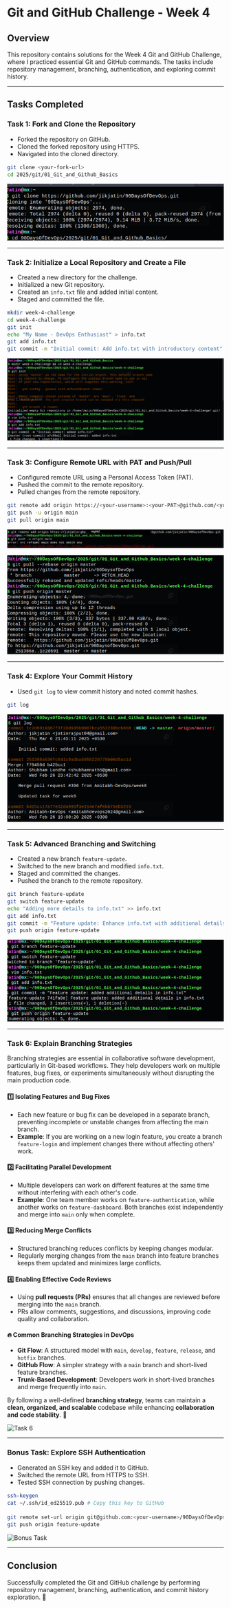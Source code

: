 # Git and GitHub Challenge - Week 4

## Overview
This repository contains solutions for the Week 4 Git and GitHub Challenge, where I practiced essential Git and GitHub commands. The tasks include repository management, branching, authentication, and exploring commit history.

---

## Tasks Completed

### Task 1: Fork and Clone the Repository
- Forked the repository on GitHub.
- Cloned the forked repository using HTTPS.
- Navigated into the cloned directory.

```sh
git clone <your-fork-url>
cd 2025/git/01_Git_and_Github_Basics
```

![Task 1](images/task1.png)

---

### Task 2: Initialize a Local Repository and Create a File
- Created a new directory for the challenge.
- Initialized a new Git repository.
- Created an `info.txt` file and added initial content.
- Staged and committed the file.

```sh
mkdir week-4-challenge
cd week-4-challenge
git init
echo "My Name - DevOps Enthusiast" > info.txt
git add info.txt
git commit -m "Initial commit: Add info.txt with introductory content"
```

![Task 2](images/task2.png)

---

### Task 3: Configure Remote URL with PAT and Push/Pull
- Configured remote URL using a Personal Access Token (PAT).
- Pushed the commit to the remote repository.
- Pulled changes from the remote repository.

```sh
git remote add origin https://<your-username>:<your-PAT>@github.com/<your-username>/90DaysOfDevOps.git
git push -u origin main
git pull origin main
```
![git push](images/git_PAT.png)  

![Task 3](images/task3.png)

---

### Task 4: Explore Your Commit History
- Used `git log` to view commit history and noted commit hashes.

```sh
git log
```

![Task 4](images/task4.png)

---

### Task 5: Advanced Branching and Switching
- Created a new branch `feature-update`.
- Switched to the new branch and modified `info.txt`.
- Staged and committed the changes.
- Pushed the branch to the remote repository.

```sh
git branch feature-update
git switch feature-update
echo "Adding more details to info.txt" >> info.txt
git add info.txt
git commit -m "Feature update: Enhance info.txt with additional details"
git push origin feature-update
```

![Task 5](images/task5.png)

---

### Task 6: Explain Branching Strategies  

Branching strategies are essential in collaborative software development, particularly in Git-based workflows. They help developers work on multiple features, bug fixes, or experiments simultaneously without disrupting the main production code.  

#### 1️⃣ Isolating Features and Bug Fixes  
- Each new feature or bug fix can be developed in a separate branch, preventing incomplete or unstable changes from affecting the main branch.  
- **Example**: If you are working on a new login feature, you create a branch `feature-login` and implement changes there without affecting others' work.  

#### 2️⃣ Facilitating Parallel Development  
- Multiple developers can work on different features at the same time without interfering with each other's code.  
- **Example**: One team member works on `feature-authentication`, while another works on `feature-dashboard`. Both branches exist independently and merge into `main` only when complete.  

#### 3️⃣ Reducing Merge Conflicts  
- Structured branching reduces conflicts by keeping changes modular.  
- Regularly merging changes from the `main` branch into feature branches keeps them updated and minimizes large conflicts.  

#### 4️⃣ Enabling Effective Code Reviews  
- Using **pull requests (PRs)** ensures that all changes are reviewed before merging into the `main` branch.  
- PRs allow comments, suggestions, and discussions, improving code quality and collaboration.  

#### 🔥 Common Branching Strategies in DevOps  
- **Git Flow**: A structured model with `main`, `develop`, `feature`, `release`, and `hotfix` branches.  
- **GitHub Flow**: A simpler strategy with a `main` branch and short-lived feature branches.  
- **Trunk-Based Development**: Developers work in short-lived branches and merge frequently into `main`.  

By following a well-defined **branching strategy**, teams can maintain a **clean, organized, and scalable** codebase while enhancing **collaboration and code stability**. 🚀  


![Task 6](images/task6.png)

---

### Bonus Task: Explore SSH Authentication
- Generated an SSH key and added it to GitHub.
- Switched the remote URL from HTTPS to SSH.
- Tested SSH connection by pushing changes.

```sh
ssh-keygen
cat ~/.ssh/id_ed25519.pub # Copy this key to GitHub

git remote set-url origin git@github.com:<your-username>/90DaysOfDevOps.git
git push origin feature-update
```

![Bonus Task](images/bonus-task.png)

---

## Conclusion
Successfully completed the Git and GitHub challenge by performing repository management, branching, authentication, and commit history exploration. 🚀
